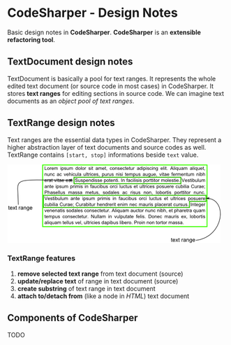 # CodeSharper - Design Notes

Basic design notes in **CodeSharper**. **CodeSharper** is an **extensible refactoring tool**.

## TextDocument design notes

TextDocument is basically a pool for text ranges. It represents the whole edited text document (or source code in most cases) in CodeSharper. It stores **text ranges** for editing sections in source code. We can imagine text documents as an *object pool of text ranges*.  

## TextRange design notes

Text ranges are the essential data types in CodeSharper. They represent a higher abstraction layer of text documents and source codes as well. TextRange contains `[start, stop]` informations beside `text` value.

![](graphics/text-ranges.png)

### TextRange features

1. **remove selected text range** from text document (source)
2. **update/replace text** of range in text document (source)
3. **create substring** of text range in text document
4. **attach to/detach from** (like a node in *HTML*) text document

## Components of CodeSharper

TODO
